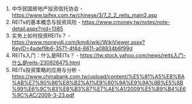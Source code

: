 

1. 中华民国房地产投资信托协会 - https://www.taifex.com.tw/chinese/3/7_2_2_reits_main2.asp
2. REITs的基本概念与投资风险 - https://www.cmoney.tw/notes/note-detail.aspx?nid=1385
3. 实务上如何投资REITs？ - https://www.moneydj.com/kmdj/wiki/WikiViewer.aspx?KeyID=4adef9b6-3571-4f4d-8611-a08834b6f99d
4. REITs入门：什么是REITs？ - https://tw.stock.yahoo.com/news/reits入门-什么是reits-230926475.html
5. REITs投资策略的应用与分析 - https://www.chinabank.com.tw/upload/content/%E5%81%A5%E8%BA%AB%E7%90%86%E8%B2%A1%E9%80%9A%E9%9A%9B%E5%8B%99%E6%9C%83%E8%B3%87%E7%AE%A1/2009%E5%B9%B4%E6%9C%AC/2009-3-23.pdf